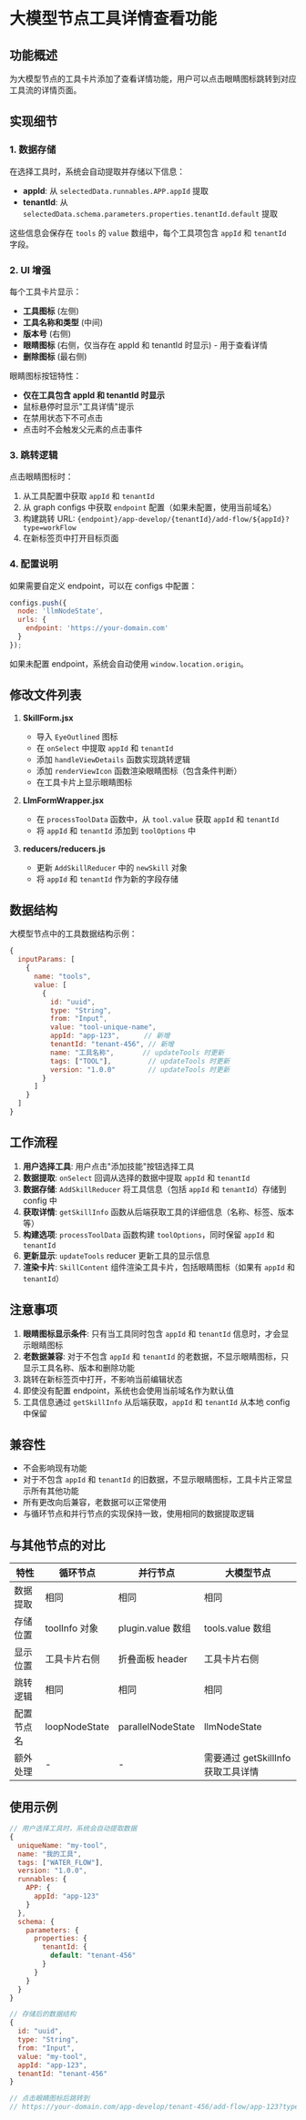 # 大模型节点工具详情查看功能

## 功能概述

为大模型节点的工具卡片添加了查看详情功能，用户可以点击眼睛图标跳转到对应工具流的详情页面。

## 实现细节

### 1. 数据存储

在选择工具时，系统会自动提取并存储以下信息：
- **appId**: 从 `selectedData.runnables.APP.appId` 提取
- **tenantId**: 从 `selectedData.schema.parameters.properties.tenantId.default` 提取

这些信息会保存在 `tools` 的 `value` 数组中，每个工具项包含 `appId` 和 `tenantId` 字段。

### 2. UI 增强

每个工具卡片显示：
- **工具图标** (左侧)
- **工具名称和类型** (中间)
- **版本号** (右侧)
- **眼睛图标** (右侧，仅当存在 appId 和 tenantId 时显示) - 用于查看详情
- **删除图标** (最右侧)

眼睛图标按钮特性：
- **仅在工具包含 appId 和 tenantId 时显示**
- 鼠标悬停时显示"工具详情"提示
- 在禁用状态下不可点击
- 点击时不会触发父元素的点击事件

### 3. 跳转逻辑

点击眼睛图标时：
1. 从工具配置中获取 `appId` 和 `tenantId`
2. 从 graph configs 中获取 `endpoint` 配置（如果未配置，使用当前域名）
3. 构建跳转 URL: `{endpoint}/app-develop/{tenantId}/add-flow/${appId}?type=workFlow`
4. 在新标签页中打开目标页面

### 4. 配置说明

如果需要自定义 endpoint，可以在 configs 中配置：

```javascript
configs.push({
  node: 'llmNodeState',
  urls: {
    endpoint: 'https://your-domain.com'
  }
});
```

如果未配置 endpoint，系统会自动使用 `window.location.origin`。

## 修改文件列表

1. **SkillForm.jsx**
   - 导入 `EyeOutlined` 图标
   - 在 `onSelect` 中提取 `appId` 和 `tenantId`
   - 添加 `handleViewDetails` 函数实现跳转逻辑
   - 添加 `renderViewIcon` 函数渲染眼睛图标（包含条件判断）
   - 在工具卡片上显示眼睛图标

2. **LlmFormWrapper.jsx**
   - 在 `processToolData` 函数中，从 `tool.value` 获取 `appId` 和 `tenantId`
   - 将 `appId` 和 `tenantId` 添加到 `toolOptions` 中

3. **reducers/reducers.js**
   - 更新 `AddSkillReducer` 中的 `newSkill` 对象
   - 将 `appId` 和 `tenantId` 作为新的字段存储

## 数据结构

大模型节点中的工具数据结构示例：

```javascript
{
  inputParams: [
    {
      name: "tools",
      value: [
        {
          id: "uuid",
          type: "String",
          from: "Input",
          value: "tool-unique-name",
          appId: "app-123",      // 新增
          tenantId: "tenant-456", // 新增
          name: "工具名称",       // updateTools 时更新
          tags: ["TOOL"],         // updateTools 时更新
          version: "1.0.0"        // updateTools 时更新
        }
      ]
    }
  ]
}
```

## 工作流程

1. **用户选择工具**: 用户点击"添加技能"按钮选择工具
2. **数据提取**: `onSelect` 回调从选择的数据中提取 `appId` 和 `tenantId`
3. **数据存储**: `AddSkillReducer` 将工具信息（包括 `appId` 和 `tenantId`）存储到 config 中
4. **获取详情**: `getSkillInfo` 函数从后端获取工具的详细信息（名称、标签、版本等）
5. **构建选项**: `processToolData` 函数构建 `toolOptions`，同时保留 `appId` 和 `tenantId`
6. **更新显示**: `updateTools` reducer 更新工具的显示信息
7. **渲染卡片**: `SkillContent` 组件渲染工具卡片，包括眼睛图标（如果有 `appId` 和 `tenantId`）

## 注意事项

1. **眼睛图标显示条件**: 只有当工具同时包含 `appId` 和 `tenantId` 信息时，才会显示眼睛图标
2. **老数据兼容**: 对于不包含 `appId` 和 `tenantId` 的老数据，不显示眼睛图标，只显示工具名称、版本和删除功能
3. 跳转在新标签页中打开，不影响当前编辑状态
4. 即使没有配置 endpoint，系统也会使用当前域名作为默认值
5. 工具信息通过 `getSkillInfo` 从后端获取，`appId` 和 `tenantId` 从本地 config 中保留

## 兼容性

- 不会影响现有功能
- 对于不包含 `appId` 和 `tenantId` 的旧数据，不显示眼睛图标，工具卡片正常显示所有其他功能
- 所有更改向后兼容，老数据可以正常使用
- 与循环节点和并行节点的实现保持一致，使用相同的数据提取逻辑

## 与其他节点的对比

| 特性 | 循环节点 | 并行节点 | 大模型节点 |
|------|---------|---------|-----------|
| 数据提取 | 相同 | 相同 | 相同 |
| 存储位置 | toolInfo 对象 | plugin.value 数组 | tools.value 数组 |
| 显示位置 | 工具卡片右侧 | 折叠面板 header | 工具卡片右侧 |
| 跳转逻辑 | 相同 | 相同 | 相同 |
| 配置节点名 | loopNodeState | parallelNodeState | llmNodeState |
| 额外处理 | - | - | 需要通过 getSkillInfo 获取工具详情 |

## 使用示例

```javascript
// 用户选择工具时，系统会自动提取数据
{
  uniqueName: "my-tool",
  name: "我的工具",
  tags: ["WATER_FLOW"],
  version: "1.0.0",
  runnables: {
    APP: {
      appId: "app-123"
    }
  },
  schema: {
    parameters: {
      properties: {
        tenantId: {
          default: "tenant-456"
        }
      }
    }
  }
}

// 存储后的数据结构
{
  id: "uuid",
  type: "String",
  from: "Input",
  value: "my-tool",
  appId: "app-123",
  tenantId: "tenant-456"
}

// 点击眼睛图标后跳转到
// https://your-domain.com/app-develop/tenant-456/add-flow/app-123?type=workFlow
```

